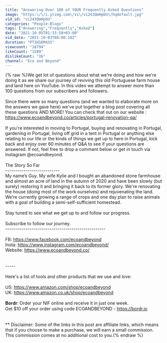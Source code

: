 ```yaml
---
title: "Answering Over 100 of YOUR Frequently Asked Questions"
image: "https:\/\/i.ytimg.com\/vi\/vi243QmHpbU\/hqdefault.jpg"
vid_id: "vi243QmHpbU"
categories: "People-Blogs"
tags: ["Answering","Frequently","Asked"]
date: "2021-10-05T01:33:58+03:00"
vid_date: "2021-10-03T08:00:18Z"
duration: "PT1H16M43S"
viewcount: "18794"
likeCount: "1589"
dislikeCount: "16"
channel: "Eco and Beyond"
---
```

{% raw %}We get lot of questions about what we're doing and how we're doing it as we share our journey of reviving this old Portuguese farm house and land here on YouTube. In this video we attempt to answer more than 100 questions from our subscribers and followers. <br /><br />Since there were so many questions (and we wanted to elaborate more on the answers we gave here) we've put together a blog post covering all these questions AND MORE! You can check that out on our website : <a rel="nofollow" target="blank" href="https://www.ecoandbeyond.co/articles/portugal-renovation-qa/">https://www.ecoandbeyond.co/articles/portugal-renovation-qa/</a><br /><br />If you're interested in moving to Portugal, buying and renovating in Portugal, gardening in Portugal, living off grid in a tent in Portugal or anything else relating to our life or the kinds of things we get up to here in Portugal, kick back and enjoy over 60 minutes of Q&amp;A to see if your questions are answered. If not, feel free to drop a comment below or get in touch via Instagram @ecoandbeyond.<br /><br />The Story So Far<br />---------------------------<br />My name’s Guy. My wife Kylie and I bought an abandoned stone farmhouse and almost an acre of land in the autumn of 2020 and have been slowly (but surely) restoring it and bringing it back to its former glory. We're renovating the house (doing most of the work ourselves) and rejuvenating the land. We're currently growing a range of crops and one day plan to raise animals with a goal of building a semi-self-sufficient homestead.<br /><br />Stay tuned to see what we get up to and follow our progress.<br /><br />Subscribe to follow our journey.<br />--------------------------------------------------<br /><br />FB: <a rel="nofollow" target="blank" href="https://www.facebook.com/ecoandbeyond">https://www.facebook.com/ecoandbeyond</a><br />Insta: <a rel="nofollow" target="blank" href="https://www.instagram.com/ecoandbeyond/">https://www.instagram.com/ecoandbeyond/</a> <br />Website: <a rel="nofollow" target="blank" href="https://www.ecoandbeyond.co/">https://www.ecoandbeyond.co/</a> <br /><br /><br />-----<br /><br />Here's a list of tools and other products that we use and love:<br /><br />US:  <a rel="nofollow" target="blank" href="https://www.amazon.com/shop/ecoandbeyond">https://www.amazon.com/shop/ecoandbeyond</a><br />UK:  <a rel="nofollow" target="blank" href="https://www.amazon.co.uk/shop/ecoandbeyond">https://www.amazon.co.uk/shop/ecoandbeyond</a><br /><br />𝐁𝐨𝐫𝐝𝐫: Order your NIF online and receive it in just one week.  <br />Get $10 off your order using code ECOANDBEYOND - <a rel="nofollow" target="blank" href="https://bordr.io">https://bordr.io</a><br /><br /><br />** Disclaimer: Some of the links in this post are affiliate links, which means that if you choose to make a purchase, we will earn a small commission. This commission comes at no additional cost to you.{% endraw %}
